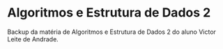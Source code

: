 # Algoritmos e Estrutura de Dados 2
Backup da matéria de Algoritmos e Estrutura de Dados 2 do aluno Victor Leite de Andrade.
